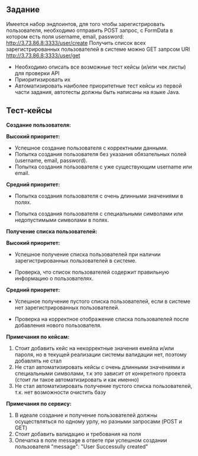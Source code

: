 ## Задание

Имеется набор эндпоинтов,
для того чтобы зарегистрировать пользователя, необходимо отправить POST запрос, с
FormData в котором есть поля username, email, password:
http://3.73.86.8:3333/user/create
Получить список всех зарегистрированных пользователей в системе можно GET запрсом URI
http://3.73.86.8:3333/user/get

 - Необходимо описать все возможные тест кейсы (и/или чек листы) для проверки API
 - Приоритизировать их
 - Автоматизировать наиболее приоритетные тест кейсы из первой части задания, автотесты должны быть написаны на языке Java.

## Тест-кейсы

**Создание пользователя:**

  **Высокий приоритет:**
 - Успешное создание пользователя с корректными данными.
 - Попытка создания пользователя без указания обязательных полей
   (username, email, password).
 - Попытка создания пользователя с уже существующим username или email.

  **Средний приоритет:**

 - Попытка создания пользователя с очень длинными значениями в полях.

 - Попытка создания пользователя с специальными символами или
   недопустимыми символами в полях.

**Получение списка пользователей:**

  **Высокий приоритет:**

 - Успешное получение списка пользователей при наличии
   зарегистрированных пользователей в системе.

 - Проверка, что список пользователей содержит правильную информацию о
   пользователях.

  **Средний приоритет:**

 - Успешное получение пустого списка пользователей, если в системе нет
   зарегистрированных пользователей.

 - Проверка на корректное отображение списка пользователей после
   добавления нового пользователя.

**Примечания по кейсам:**
1. Стоит добавить кейс на некорректные значения емейла и/или пароля, но в текущей реализации системы валидации нет, поэтому добавлять не стал
2. Не стал автоматизировать кейсы с очень длинными значениями и специальными символами, т.к это зависит от конкретного проекта (стоит ли такое автоматизировать и как именно)
3. Не стал автоматизировать получение пустого списка пользователей, т.к. нет возможности очистить базу

**Примечания по сервису:**
1. В идеале создание и получение пользователей должны осуществляться по одному урлу, но разными запросами (POST и GET)
2. Стоит добавить валидацию и требования на поля
3. Опечатка в поле message в ответе при успешном создании пользователя     "message": "User Successully created"

